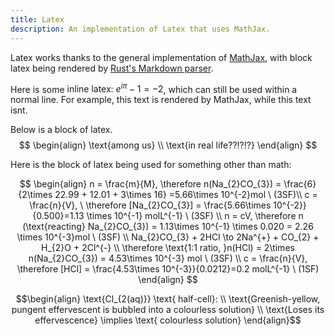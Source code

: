 ```yaml
---
title: Latex
description: An implementation of Latex that uses MathJax.
---
```


Latex works thanks to the general implementation of [MathJax](https://www.mathjax.org/), with block latex being rendered by [Rust's Markdown parser](https://docs.rs/markdown/1.0.0-alpha.11/markdown/struct.Constructs.html#structfield.math_flow).

Here is some $\text{inline latex: } e^{i\pi} - 1 = -2$, which can still be used within a normal line. For example, $\text{this text is rendered by MathJax}$, while this text isnt.

Below is a block of latex.
$$
\begin{align} 
\text{among us} \\ 
\text{in real life??!?!?}
\end{align}
$$

Here is the block of latex being used for something other than math:

$$
\begin{align}
n = \frac{m}{M}, \therefore n(Na_{2}CO_{3}) = \frac{6}{2\times 22.99 + 12.01 + 3\times 16} =5.66\times 10^{-2}mol \ (3SF)\\
c = \frac{n}{V}, \ \therefore [Na_{2}CO_{3}] = \frac{5.66\times 10^{-2}}{0.500}=1.13 \times 10^{-1} molL^{-1} \ (3SF) \\
n = cV, \therefore n (\text{reacting} Na_{2}CO_{3}) = 1.13\times 10^{-1} \times 0.020 = 2.26 \times 10^{-3}mol \ (3SF) \\
Na_{2}CO_{3} + 2HCl \to 2Na^{+} + CO_{2} + H_{2}O + 2Cl^{-} \\
\therefore \text{1:1 ratio, }n(HCl) = 2\times n(Na_{2}CO_{3}) = 4.53\times 10^{-3} mol \ (3SF) \\
c = \frac{n}{V}, \therefore [HCl] = \frac{4.53\times 10^{-3}}{0.0212}=0.2 molL^{-1} \ (1SF)
\end{align}
$$

$$\begin{align}
\text{Cl_{2(aq)}} \text{ half-cell}: \\
\text{Greenish-yellow, pungent effervescent is bubbled into a colourless solution} \\
\text{Loses its effervescence} \implies \text{ colourless solution} 
\end{align}$$
